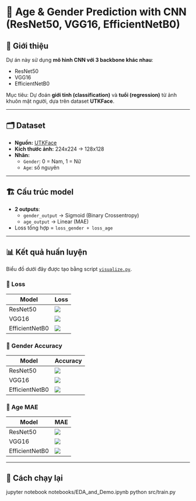 # 🎯 Age & Gender Prediction with CNN (ResNet50, VGG16, EfficientNetB0)

## 📌 Giới thiệu
Dự án này sử dụng **mô hình CNN với 3 backbone khác nhau**:
- ResNet50
- VGG16
- EfficientNetB0  

Mục tiêu: Dự đoán **giới tính (classification)** và **tuổi (regression)** từ ảnh khuôn mặt người, dựa trên dataset **UTKFace**.

---

## 🗂 Dataset
- **Nguồn:** [UTKFace](https://susanqq.github.io/UTKFace/)
- **Kích thước ảnh:** 224x224 -> 128x128
- **Nhãn:** 
  - `Gender`: 0 = Nam, 1 = Nữ
  - `Age`: số nguyên

---

## 🏗 Cấu trúc model
- **2 outputs**:
  - `gender_output` → Sigmoid (Binary Crossentropy)
  - `age_output` → Linear (MAE)
- Loss tổng hợp = `loss_gender + loss_age`

---

## 📊 Kết quả huấn luyện
Biểu đồ dưới đây được tạo bằng script [`visualize.py`](/src/visualize.py).

### 🔹 Loss
| Model | Loss |
|-------|------|
| ResNet50 | ![](plots/ResNet50_loss.png) |
| VGG16 | ![](plots/VGG16_loss.png) |
| EfficientNetB0 | ![](plots/EfficientNetB0_loss.png) |

### 🔹 Gender Accuracy
| Model | Accuracy |
|-------|----------|
| ResNet50 | ![](plots/ResNet50_gender_accuracy.png) |
| VGG16 | ![](plots/VGG16_gender_accuracy.png) |
| EfficientNetB0 | ![](plots/EfficientNetB0_gender_accuracy.png) |

### 🔹 Age MAE
| Model | MAE |
|-------|-----|
| ResNet50 | ![](plots/ResNet50_age_mae.png) |
| VGG16 | ![](plots/VGG16_age_mae.png) |
| EfficientNetB0 | ![](plots/EfficientNetB0_age_mae.png) |

---

## 🚀 Cách chạy lại
jupyter notebook notebooks/EDA_and_Demo.ipynb
python src/train.py
